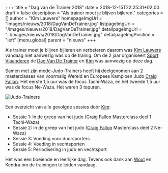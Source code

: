 +++
title = "Dag van de Trainer 2018"
date = 2018-12-15T22:25:31+02:00
draft = false
description = "Als trainer moet je blijven bijleren."
categories = []
author = "Kim Lauwers"
homepageImgUrl = "images/nieuws/2018/DagVanDeTrainer.jpg"
listpageImgUrl = "/images/nieuws/2018/DagVanDeTrainer.jpg"
detailpageImgUrl = "../images/nieuws/2018/DagVanDeTrainer.jpg"
detailpageImgPosition = "left"
[menu.global]
    parent = "nieuws"
+++

Als trainer moet je blijven bijleren en verbeteren daarom was [Kim Lauwers](/trainers/#Kim_Lauwers) vandaag niet aanwezig was op de trainig.
Om de 2 jaar organiseert [Sport Vlaanderen](https://www.sport.vlaanderen/) de [Dag Van De Trainer](https://www.sport.vlaanderen/dag-van-de-trainer/) en [Kim](/trainers/#Kim_Lauwers) was aanwezig op deze dag.

Samen met zijn mede-Judo-Trainers heeft hij deelgenomen aan 2 masterclasses van voormalig Wereld en Europees Kampioen Judo [Craig Fallon](https://en.wikipedia.org/wiki/Craig_Fallon).
Het eerste 1,5 uur was de focus Tachi-Waza, en het tweede 1,5 uur was de focus Ne-Waza. Het waren 3 topuren.

![Judo-Trainers](/images/nieuws/2018/DagVanDeTrainer-Team.jpeg "Judo Team")

Een overzicht van alle gevolgde sessies door [Kim](/trainers/#Kim_Lauwers):
	 	
* Sessie 1: In de greep van het judo ([Craig Fallon](https://en.wikipedia.org/wiki/Craig_Fallon) Masterclass deel 1 Tachi-Waza)
* Sessie 2: In de greep van het judo ([Craig Fallon](https://en.wikipedia.org/wiki/Craig_Fallon) Masterclass deel 2 Ne-Waza)
* Sessie 3: Voeding voor duursporters
* Sessie 4: Voeding in vechtsporten
* Sessie 5: Periodisering in judo en vechtsport
 
 
Het was een boeiende en leerlijke dag. Tevens ook dank aan [Wout](/trainers/#Wout_Duez) en Kendra om de trainingen te leiden vandaag.


